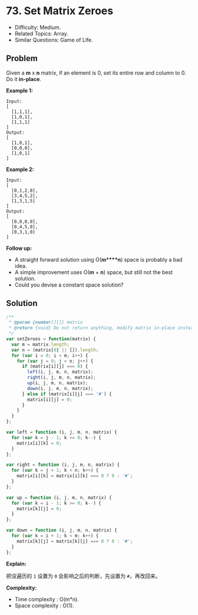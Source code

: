 # 73. Set Matrix Zeroes

- Difficulty: Medium.
- Related Topics: Array.
- Similar Questions: Game of Life.

## Problem

Given a **m** x **n** matrix, if an element is 0, set its entire row and column to 0. Do it **in-place**.

**Example 1:**

```
Input: 
[
  [1,1,1],
  [1,0,1],
  [1,1,1]
]
Output: 
[
  [1,0,1],
  [0,0,0],
  [1,0,1]
]
```

**Example 2:**

```
Input: 
[
  [0,1,2,0],
  [3,4,5,2],
  [1,3,1,5]
]
Output: 
[
  [0,0,0,0],
  [0,4,5,0],
  [0,3,1,0]
]
```

**Follow up:**

- A straight forward solution using O(**m****n**) space is probably a bad idea.
- A simple improvement uses O(**m** + **n**) space, but still not the best solution.
- Could you devise a constant space solution?

## Solution

```javascript
/**
 * @param {number[][]} matrix
 * @return {void} Do not return anything, modify matrix in-place instead.
 */
var setZeroes = function(matrix) {
  var m = matrix.length;
  var n = (matrix[0] || []).length;
  for (var i = 0; i < m; i++) {
    for (var j = 0; j < n; j++) {
      if (matrix[i][j] === 0) {
        left(i, j, m, n, matrix);
        right(i, j, m, n, matrix);
        up(i, j, m, n, matrix);
        down(i, j, m, n, matrix);
      } else if (matrix[i][j] === '#') {
        matrix[i][j] = 0;
      }
    }
  }
};

var left = function (i, j, m, n, matrix) {
  for (var k = j - 1; k >= 0; k--) {
    matrix[i][k] = 0;
  }
};

var right = function (i, j, m, n, matrix) {
  for (var k = j + 1; k < n; k++) {
    matrix[i][k] = matrix[i][k] === 0 ? 0 : '#';
  }
};

var up = function (i, j, m, n, matrix) {
  for (var k = i - 1; k >= 0; k--) {
    matrix[k][j] = 0;
  }
};

var down = function (i, j, m, n, matrix) {
  for (var k = i + 1; k < m; k++) {
    matrix[k][j] = matrix[k][j] === 0 ? 0 : '#';
  }
};
```

**Explain:**

把没遍历的 `1` 设置为 `0` 会影响之后的判断，先设置为 `#`，再改回来。

**Complexity:**

* Time complexity : O(m*n).
* Space complexity : O(1).
